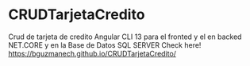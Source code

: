 # CRUDTarjetaCredito

Crud de tarjeta de credito Angular CLI 13 para el fronted y el en backed NET.CORE y en la Base de Datos SQL SERVER
Check here! https://bguzmanech.github.io/CRUDTarjetaCredito/
